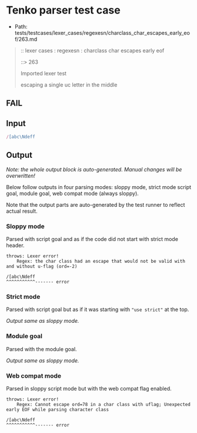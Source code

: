 # Tenko parser test case

- Path: tests/testcases/lexer_cases/regexesn/charclass_char_escapes_early_eof/263.md

> :: lexer cases : regexesn : charclass char escapes early eof
>
> ::> 263
>
> Imported lexer test
>
> escaping a single uc letter in the middle

## FAIL

## Input

`````js
/[abc\Ndeff
`````

## Output

_Note: the whole output block is auto-generated. Manual changes will be overwritten!_

Below follow outputs in four parsing modes: sloppy mode, strict mode script goal, module goal, web compat mode (always sloppy).

Note that the output parts are auto-generated by the test runner to reflect actual result.

### Sloppy mode

Parsed with script goal and as if the code did not start with strict mode header.

`````
throws: Lexer error!
    Regex: the char class had an escape that would not be valid with and without u-flag (ord=-2)

/[abc\Ndeff
^^^^^^^^^^^------- error
`````

### Strict mode

Parsed with script goal but as if it was starting with `"use strict"` at the top.

_Output same as sloppy mode._

### Module goal

Parsed with the module goal.

_Output same as sloppy mode._

### Web compat mode

Parsed in sloppy script mode but with the web compat flag enabled.

`````
throws: Lexer error!
    Regex: Cannot escape ord=78 in a char class with uflag; Unexpected early EOF while parsing character class

/[abc\Ndeff
^^^^^^^^^^^------- error
`````

